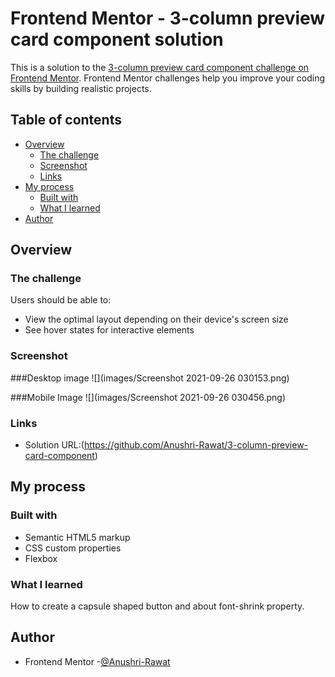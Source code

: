 # Frontend Mentor - 3-column preview card component solution

This is a solution to the [3-column preview card component challenge on Frontend Mentor](https://www.frontendmentor.io/challenges/3column-preview-card-component-pH92eAR2-). Frontend Mentor challenges help you improve your coding skills by building realistic projects. 

## Table of contents

- [Overview](#overview)
  - [The challenge](#the-challenge)
  - [Screenshot](#screenshot)
  - [Links](#links)
- [My process](#my-process)
  - [Built with](#built-with)
  - [What I learned](#what-i-learned)
- [Author](#author)



## Overview

### The challenge

Users should be able to:

- View the optimal layout depending on their device's screen size
- See hover states for interactive elements

### Screenshot
###Desktop image
![](images/Screenshot 2021-09-26 030153.png)

###Mobile Image
![](images/Screenshot 2021-09-26 030456.png)

### Links

- Solution URL:(https://github.com/Anushri-Rawat/3-column-preview-card-component)

## My process

### Built with

- Semantic HTML5 markup
- CSS custom properties
- Flexbox


### What I learned

How to create a capsule shaped button and about font-shrink property.



## Author


- Frontend Mentor -[@Anushri-Rawat](https://www.frontendmentor.io/profile/Anushri-Rawat)

